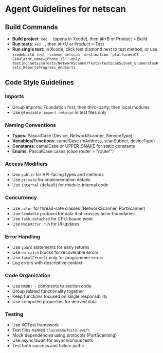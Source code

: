 # Agent Guidelines for netscan

## Build Commands
- **Build project**: `xed .` (opens in Xcode), then ⌘+B or Product > Build
- **Run tests**: `xed .`, then ⌘+U or Product > Test
- **Run single test**: In Xcode, click test diamond next to test method, or use `xcodebuild test -scheme netscan -destination 'platform=iOS Simulator,name=iPhone 15' -only-testing:netscanTests/NetworkScannerTests/testScanSubnet_EnumeratesHosts_ReportsProgress_AndSorts`

## Code Style Guidelines

### Imports
- Group imports: Foundation first, then third-party, then local modules
- Use `@testable import netscan` in test files only

### Naming Conventions
- **Types**: PascalCase (Device, NetworkScanner, ServiceType)
- **Variables/Functions**: camelCase (ipAddress, scanSubnet, deviceType)
- **Constants**: camelCase or UPPER_SNAKE for static constants
- **Enums**: PascalCase cases (case router = "router")

### Access Modifiers
- Use `public` for API-facing types and methods
- Use `private` for implementation details
- Use `internal` (default) for module-internal code

### Concurrency
- Use `actor` for thread-safe classes (NetworkScanner, PortScanner)
- Use `Sendable` protocol for data that crosses actor boundaries
- Use `Task.detached` for CPU-bound work
- Use `MainActor.run` for UI updates

### Error Handling
- Use `guard` statements for early returns
- Use `do-catch` blocks for recoverable errors
- Use `fatalError()` only for programmer errors
- Log errors with descriptive context

### Code Organization
- Use `MARK: -` comments to section code
- Group related functionality together
- Keep functions focused on single responsibility
- Use computed properties for derived data

### Testing
- Use XCTest framework
- Test files named `ClassNameTests.swift`
- Mock dependencies using protocols (PortScanning)
- Use async/await for asynchronous tests
- Test both success and failure paths